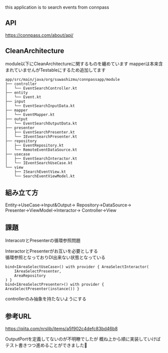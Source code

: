 this application is to search events from connpass

## API

https://connpass.com/about/api/

## CleanArchitecture

module以下にCleanArchitectureに関するものを纏めています
mapperは本来含まれていませんがTestableにするため追加してます


```
app/src/main/java/org/suwashizmu/connpassapp/module
├── controller
│   └── EventSearchController.kt
├── entity
│   └── Event.kt
├── input
│   └── EventSearchInputData.kt
├── mapper
│   └── EventMapper.kt
├── output
│   └── EventSearchOutputData.kt
├── presenter
│   ├── EventSearchPresenter.kt
│   └── IEventSearchPresenter.kt
├── repository
│   ├── EventRepository.kt
│   └── RemoteEventDataSource.kt
├── usecase
│   ├── EventSearchInteractor.kt
│   └── IEventSearchUseCase.kt
└── view
    ├── ISearchEventView.kt
    └── SearchEventViewModel.kt
```

## 組み立て方

Entity→UseCase→Input&Output→
Repository→DataSource→
Presenter→ViewModel→Interactor→
Controller→View

## 課題

InteracotrとPresenterの循環参照問題  

InteractorとPresenterがお互いを必要としする  
循環参照となっておりDI出来ない状態となっている

```
bind<IAreaSelectUseCase>() with provider { AreaSelectInteractor(
    IAreaSelectPresenter,
    AreaRepository
) }
bind<IAreaSelectPresenter>() with provider { AreaSelectPresenter(instance()) }
```

controllerのみ抽象を持たないようにする


## 参考URL
https://qiita.com/nrslib/items/a5f902c4defc83bd46b8

OutputPortを定義してないのが不明瞭でしたが
概ね上から順に実装していけばテスト書きつつ進めることができました:bow: